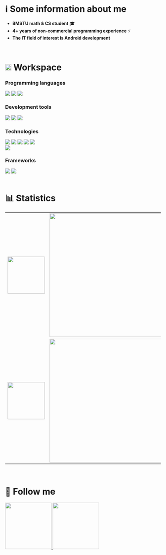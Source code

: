 # ℹ️ Some information about me
- **BMSTU math & CS student** 🎓
- **4+ years of non-commercial programming experience** ⚡
- **The IT field of interest is Android development**
<br />

# <img src="https://fonts.gstatic.com/s/e/notoemoji/latest/2699_fe0f/512.gif" alt="⚙" width="20" height="20" /> Workspace

### Programming languages
<div align="left">
    <!--Python-->
    <img src="https://img.shields.io/badge/-python-4535C1?style=for-the-badge&labelColor=090909&logo=python&logoColor=06D001"/>
    <!--C++-->
    <img src="https://img.shields.io/badge/-C++-4535C1?style=for-the-badge&labelColor=090909&logo=C%2b%2b&logoColor=10439F" />
    <!--Kotlin-->
    <img src="https://img.shields.io/badge/-kotlin-4535C1?style=for-the-badge&labelColor=090909&logo=kotlin&logoColor=B125EA" />
</div>

### Development tools
<div align="left">
    <!--GIT-->
    <img src="https://img.shields.io/badge/-git-090909?style=for-the-badge&logo=git" />
    <!--Gitlab-->
    <img src="https://img.shields.io/badge/-gitlab-090909?style=for-the-badge&logo=gitlab" />
    <!--Github-->
    <img src="https://img.shields.io/badge/-github-white?style=for-the-badge&logo=github&labelColor=090909">
    <!--Vim
    <img src="https://img.shields.io/badge/-Vim-019733.svg?style=for-the-badge&logo=vim&logoColor=white" />-->
</div>

### Technologies
<div align="left">
    <!--Linux-->
    <img src="https://img.shields.io/badge/-linux-090909?style=for-the-badge&logo=linux&logoColor=090909&labelColor=FF9100" />
    <!--Firebase-->
    <img src="https://img.shields.io/badge/-firebase-090909?style=for-the-badge&logo=firebase&labelColor=F6E96B&logoColor=090909" />
    <!--LaTeX-->
    <img src="https://img.shields.io/badge/-latex-090909?style=for-the-badge&logo=latex&logoColor=179BAE" />
    <!--Android-->
    <img src="https://img.shields.io/badge/-android-090909?style=for-the-badge&logo=android" />
    <!--Jupyter-->
    <img src="https://img.shields.io/badge/-jupyter-090909?style=for-the-badge&logo=jupyter" />
</div>
<div  align="left">
    <!--Obsidian-->
    <img src="https://img.shields.io/badge/-obsidian-090909?style=for-the-badge&logo=obsidian&logoColor=8B5CF6" />
</div>

### Frameworks
<div align="left">
    <!--Qt-->
    <img src="https://img.shields.io/badge/-qt-090909?style=for-the-badge&logo=qt&logoColor=00FF00" />
    <!--Jetpack Compose-->
    <img src="https://img.shields.io/badge/-jetpack_compose-090909?style=for-the-badge&logo=jetpackcompose" />
    <!--Django
    <img src="https://img.shields.io/badge/-django-090909?style=for-the-badge&logo=django&logoColor=00712D" />-->
</div> <br />

<!--### Python libraries
<div align="left">
    <img src="https://img.shields.io/badge/-numpy-090909?style=for-the-badge&logo=numpy&logoColor=4d77cf" />
    <img src="https://img.shields.io/badge/-sympy-090909?style=for-the-badge&logo=sympy&logoColor=387F39" />    
    <img src="https://img.shields.io/badge/-scipy-090909?style=for-the-badge&logo=scipy" />
</div> <br />-->

# 📊 Statistics
<div align="left">
    <table>
        <tr> <!--Language statistics-->
            <td>
                <img src="https://cdn.jsdelivr.net/gh/devicons/devicon@latest/icons/git/git-original.svg" width="120"/>
            </td>
            <td>
                <img src="https://github-readme-stats.vercel.app/api/top-langs/?username=nepavellab&langs_count=4&theme=github_dark" width="400"/>
            </td>
        </tr>
        <tr> <!--Github activity statistics-->
            <td>
                <img src="https://cdn.jsdelivr.net/gh/devicons/devicon@latest/icons/githubactions/githubactions-original.svg" width="120"/>
            </td>
            <td>
                <img src="https://github-readme-stats.vercel.app/api?username=nepavellab&show_icons=true&theme=dark" width="400"/>
            </td>
        </tr>
        <!--<tr> Algorithm statistics
            <td>
                <img src="https://cdn.jsdelivr.net/gh/devicons/devicon@latest/icons/thealgorithms/thealgorithms-original-wordmark.svg" width="120" />
            </td>
            <td>
                <img src="https://leetcard.jacoblin.cool/GNU_nan0_machine_s0n?theme=dark&font=JetBrains%20Mono&ext=heatmap" width="400"/>
            </td>
        </tr>-->
    </table>
</div> <br />

# 📲 Follow me
<div align="left">
    <!--Telegram-->
    <a href="https://t.me/Nep_pasha/">
        <img src="https://img.shields.io/badge/-telegram-090909?style=for-the-badge&logo=telegram" width="150"/>
    </a>
    <!--VK-->
    <a href="https://vk.com/ne__pavel">
        <img src="https://img.shields.io/badge/-вконтакте-090909?style=for-the-badge&logo=vk&logoColor=4680C2" width="150"/>
    </a>
    <!--LeetCode
    <a href="https://leetcode.com/u/GNU_nan0_machine_s0n/">
        <img src="https://img.shields.io/badge/-leetcode-090909?style=for-the-badge&logo=leetcode" />
    </a>-->
    <!--HackerRank
    <a href="https://www.hackerrank.com/profile/trudi2004">
        <img src="https://img.shields.io/badge/-hackerrank-090909?style=for-the-badge&logo=hackerrank" />
    </a>-->
    <!--MAIL
    <a href="">
        <img src="https://img.shields.io/badge/-address-090909?style=for-the-badge&logo=gmail" />
    </a>-->
</div>
